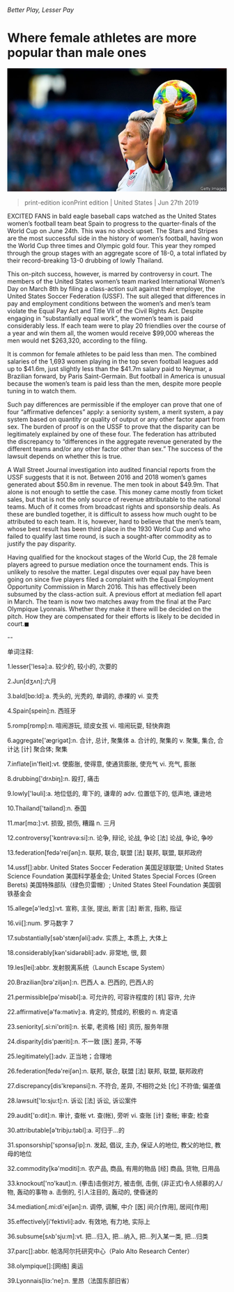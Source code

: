 ###### Better Play, Lesser Pay

# Where female athletes are more popular than male ones 

![image](images/20190629_usp002.jpg) 

> print-edition iconPrint edition | United States | Jun 27th 2019 

EXCITED FANS in bald eagle baseball caps watched as the United States women’s football team beat Spain to progress to the quarter-finals of the World Cup on June 24th. This was no shock upset. The Stars and Stripes are the most successful side in the history of women’s football, having won the World Cup three times and Olympic gold four. This year they romped through the group stages with an aggregate score of 18-0, a total inflated by their record-breaking 13-0 drubbing of lowly Thailand. 

This on-pitch success, however, is marred by controversy in court. The members of the United States women’s team marked International Women’s Day on March 8th by filing a class-action suit against their employer, the United States Soccer Federation (USSF). The suit alleged that differences in pay and employment conditions between the women’s and men’s team violate the Equal Pay Act and Title VII of the Civil Rights Act. Despite engaging in “substantially equal work”, the women’s team is paid considerably less. If each team were to play 20 friendlies over the course of a year and win them all, the women would receive $99,000 whereas the men would net $263,320, according to the filing. 

It is common for female athletes to be paid less than men. The combined salaries of the 1,693 women playing in the top seven football leagues add up to $41.6m, just slightly less than the $41.7m salary paid to Neymar, a Brazilian forward, by Paris Saint-Germain. But football in America is unusual because the women’s team is paid less than the men, despite more people tuning in to watch them. 

Such pay differences are permissible if the employer can prove that one of four “affirmative defences” apply: a seniority system, a merit system, a pay system based on quantity or quality of output or any other factor apart from sex. The burden of proof is on the USSF to prove that the disparity can be legitimately explained by one of these four. The federation has attributed the discrepancy to “differences in the aggregate revenue generated by the different teams and/or any other factor other than sex.” The success of the lawsuit depends on whether this is true. 

A Wall Street Journal investigation into audited financial reports from the USSF suggests that it is not. Between 2016 and 2018 women’s games generated about $50.8m in revenue. The men took in about $49.9m. That alone is not enough to settle the case. This money came mostly from ticket sales, but that is not the only source of revenue attributable to the national teams. Much of it comes from broadcast rights and sponsorship deals. As these are bundled together, it is difficult to assess how much ought to be attributed to each team. It is, however, hard to believe that the men’s team, whose best result has been third place in the 1930 World Cup and who failed to qualify last time round, is such a sought-after commodity as to justify the pay disparity. 

Having qualified for the knockout stages of the World Cup, the 28 female players agreed to pursue mediation once the tournament ends. This is unlikely to resolve the matter. Legal disputes over equal pay have been going on since five players filed a complaint with the Equal Employment Opportunity Commission in March 2016. This has effectively been subsumed by the class-action suit. A previous effort at mediation fell apart in March. The team is now two matches away from the final at the Parc Olympique Lyonnais. Whether they make it there will be decided on the pitch. How they are compensated for their efforts is likely to be decided in court.◼ 

-- 

 单词注释:

1.lesser['lesә]:a. 较少的, 较小的, 次要的 

2.Jun[dʒʌn]:六月 

3.bald[bɒ:ld]:a. 秃头的, 光秃的, 单调的, 赤裸的 vi. 变秃 

4.Spain[spein]:n. 西班牙 

5.romp[rɒmp]:n. 喧闹游玩, 顽皮女孩 vi. 喧闹玩耍, 轻快奔跑 

6.aggregate['ægrigәt]:n. 合计, 总计, 聚集体 a. 合计的, 聚集的 v. 聚集, 集合, 合计达 [计] 聚合体; 聚集 

7.inflate[in'fleit]:vt. 使膨胀, 使得意, 使通货膨胀, 使充气 vi. 充气, 膨胀 

8.drubbing['drʌbiŋ]:n. 殴打, 痛击 

9.lowly['lәuli]:a. 地位低的, 卑下的, 谦卑的 adv. 位置低下的, 低声地, 谦逊地 

10.Thailand['tailәnd]:n. 泰国 

11.mar[mɑ:]:vt. 损毁, 损伤, 糟蹋 n. 三月 

12.controversy['kɒntrәvә:si]:n. 论争, 辩论, 论战, 争论 [法] 论战, 争论, 争吵 

13.federation[fedә'reiʃәn]:n. 联邦, 联合, 联盟 [法] 联邦, 联盟, 联邦政府 

14.ussf[]:abbr. United States Soccer Federation 美国足球联盟; United States Science Foundation 美国科学基金会; United States Special Forces (Green Berets) 美国特殊部队（绿色贝雷帽）; United States Steel Foundation 美国钢铁基金会 

15.allege[ә'ledʒ]:vt. 宣称, 主张, 提出, 断言 [法] 断言, 指称, 指证 

16.vii[]:num. 罗马数字 7 

17.substantially[sәb'stænʃәli]:adv. 实质上, 本质上, 大体上 

18.considerably[kәn'sidәrәbli]:adv. 非常地, 很, 颇 

19.les[lei]:abbr. 发射脱离系统（Launch Escape System） 

20.Brazilian[brә'ziljәn]:n. 巴西人 a. 巴西的, 巴西人的 

21.permissible[pә'misәbl]:a. 可允许的, 可容许程度的 [机] 容许, 允许 

22.affirmative[ә'fә:mәtiv]:a. 肯定的, 赞成的, 积极的 n. 肯定语 

23.seniority[.si:ni'ɒriti]:n. 长辈, 老资格 [经] 资历, 服务年限 

24.disparity[dis'pæriti]:n. 不一致 [医] 差异, 不等 

25.legitimately[]:adv. 正当地；合理地 

26.federation[fedә'reiʃәn]:n. 联邦, 联合, 联盟 [法] 联邦, 联盟, 联邦政府 

27.discrepancy[dis'krepәnsi]:n. 不符合, 差异, 不相符之处 [化] 不符值; 偏差值 

28.lawsuit['lɒ:sju:t]:n. 诉讼 [法] 诉讼, 诉讼案件 

29.audit['ɒ:dit]:n. 审计, 查帐 vt. 查(帐), 旁听 vi. 查账 [计] 查帐; 审查; 检查 

30.attributable[ә'tribju:tәbl]:a. 可归于...的 

31.sponsorship['spɔnsәʃip]:n. 发起, 倡议, 主办, 保证人的地位, 教父的地位, 教母的地位 

32.commodity[kә'mɒditi]:n. 农产品, 商品, 有用的物品 [经] 商品, 货物, 日用品 

33.knockout['nɔ'kaut]:n. (拳击)击倒对方, 被击倒, 击倒, (非正式)令人倾慕的人/物, 轰动的事物 a. 击倒的, 引人注目的, 轰动的, 使昏迷的 

34.mediation[.mi:di'eiʃәn]:n. 调停, 调解, 中介 [医] 间介[作用], 居间[作用] 

35.effectively[i'fektivli]:adv. 有效地, 有力地, 实际上 

36.subsume[sʌb'sju:m]:vt. 把...归入, 把...纳入, 把...列入某一类, 把...归类 

37.parc[]:abbr. 帕洛阿尔托研究中心（Palo Alto Research Center） 

38.olympique[]:[网络] 奥运 

39.Lyonnais[liɔ:'ne]:n. 里昂（法国东部旧省） 

